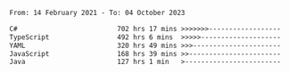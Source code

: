 <!-- [![Top Langs](https://github-readme-stats.vercel.app/api/top-langs/?username=thititongumpun&layout=compact&langs_count=7&theme=prussian)](https://github.com/thititongumpun)
[![Anurag's GitHub stats](https://github-readme-stats.vercel.app/api?username=thititongumpun&hide=stars&show_icons=true&theme=prussian)](https://github.com/thititongumpun) -->

<!--START_SECTION:waka-->

```txt
From: 14 February 2021 - To: 04 October 2023

C#                         702 hrs 17 mins >>>>>>>------------------   27.03 %
TypeScript                 492 hrs 6 mins  >>>>>--------------------   18.94 %
YAML                       320 hrs 49 mins >>>----------------------   12.35 %
JavaScript                 168 hrs 39 mins >>-----------------------   06.49 %
Java                       127 hrs 1 min   >------------------------   04.89 %
```

<!--END_SECTION:waka-->
